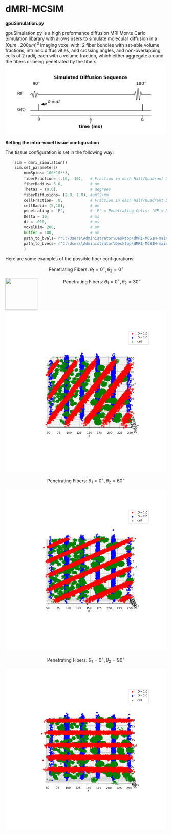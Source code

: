 # dMRI-MCSIM

__gpuSimulation.py__

gpuSimulation.py is a high preformance diffusion MRI Monte Carlo Simulation libarary with allows users to simulate molecular diffusion in a $[0 \mu m \text{ , } 200\mu m]^{3}$ imaging voxel with: 2 fiber bundles with set-able volume fractions, intrinsic diffusivities, and crossing angles, and non-overlapping cells of 2 radii, each with a volume fraction, which either aggregate around the fibers or being penetrated by the fibers. 
![My Image](figures_for_mcsim/diff_sequence.png)

__Setting the intra-voxel tissue configuration__

The tissue configuration is set in the following way:
```Python
    sim = dmri_simulation()
    sim.set_parameters(
        numSpins= 100*10**3,
        fiberFraction= (.10, .10),   # Fraction in each Half/Quadrant Depending on 'P'/'NP'
        fiberRadius= 5.0,            # um
        Thetas = (0,0),              # degrees
        fiberDiffusions= (2.0, 1.0), #um^2/mm
        cellFraction= .0,            # Fraction in each Half/Quadrant Depending on 'P'/'NP'
        cellRadii= (5,10),           # um
        penetrating = 'P',           # 'P' = Penetrating Cells; 'NP = Non-Penetrating Cells 
        Delta = 10,                  # ms 
        dt = .010,                   # ms 
        voxelDim= 200,               # um
        buffer = 100,                # um
        path_to_bvals= r"C:\Users\Administrator\Desktop\dMRI-MCSIM-main\Gradients\DBSI99\bval",
        path_to_bvecs= r"C:\Users\Administrator\Desktop\dMRI-MCSIM-main\Gradients\DBSI99\bvec"
        )   
```
Here are some examples of the possible fiber configurations:

$$ \text{Penetrating Fibers: } \theta_{1} = 0^{\circ}, \theta_{2} = 0^{\circ} $$

<img align="left" width="100" height="100" src="http://www.fillmurray.com/100/100">

$$ \text{Penetrating Fibers: } \theta_{1} = 0^{\circ}, \theta_{2} = 30^{\circ} $$

![0,0P](figures_for_mcsim/Penetrating_(0,30).png)


$$ \text{Penetrating Fibers: } \theta_{1} = 0^{\circ}, \theta_{2} = 60^{\circ} $$

![0,0P](figures_for_mcsim/Penetrating_(0,60).png)

$$ \text{Penetrating Fibers: } \theta_{1} = 0^{\circ}, \theta_{2} = 90^{\circ} $$

![0,0P](figures_for_mcsim/Penetrating_(0,90).png)




